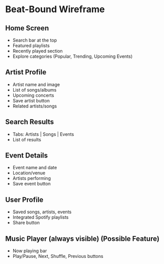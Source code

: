 # Beat-Bound Wireframe

## Home Screen
- Search bar at the top
- Featured playlists
- Recently played section
- Explore categories (Popular, Trending, Upcoming Events)

## Artist Profile
- Artist name and image
- List of songs/albums
- Upcoming concerts
- Save artist button
- Related artists/songs

## Search Results
- Tabs: Artists | Songs | Events
- List of results

## Event Details
- Event name and date
- Location/venue
- Artists performing
- Save event button

## User Profile
- Saved songs, artists, events
- Integrated Spotify playlists
- Share button

## Music Player (always visible) (Possible Feature)
- Now playing bar
- Play/Pause, Next, Shuffle, Previous buttons
